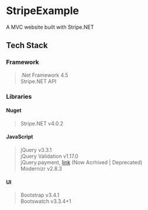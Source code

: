 # StripeExample
A MVC website built with Stripe.NET

## Tech Stack


### Framework
> .Net Framework 4.5   
> Stripe.NET API

### Libraries


  #### Nuget  
>   Stripe.NET v4.0.2
  
  #### JavaScript  
>   jQuery v3.3.1  
>   jQuery Validation v1.17.0  
>   jQuery.payment, [link](https://github.com/stripe/jquery.payment) (Now Acrhived | Deprecated)     
>   Modernizr v2.8.3

  #### UI  
>   Bootstrap v3.4.1   
>   Bootswatch v3.3.4+1


